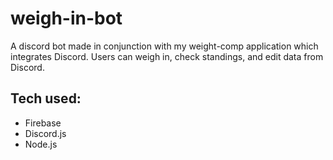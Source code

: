 # weigh-in-bot
A discord bot made in conjunction with my weight-comp application which integrates Discord. Users can weigh in, check standings, and edit data from Discord.

## Tech used:
- Firebase
- Discord.js
- Node.js
